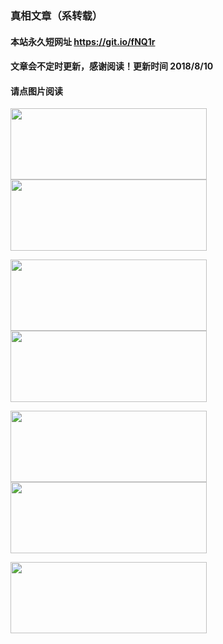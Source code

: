 ### 真相文章（系转载）

#### 本站永久短网址 https://git.io/fNQ1r 

#### 文章会不定时更新，感谢阅读！更新时间 2018/8/10

#### 请点图片阅读

<a href="https://github.com/suiy6/w3hy/blob/master/README.md"><img src="https://user-images.githubusercontent.com/41253693/43944616-1b1244be-9cb2-11e8-8b74-78dad50d3a0f.png" width="314"  height="114"></a>
<a href="https://github.com/suiy6/w1hy/blob/master/README.md"><img src="https://user-images.githubusercontent.com/41253693/43950512-0bf5497a-9cc3-11e8-9a89-d0fbd480bf1f.png" width="314"  height="114"></a>

<a href="https://github.com/suiy6/xhy4/blob/master/README.md"><img src="https://user-images.githubusercontent.com/41253693/43952356-483e37ac-9cc8-11e8-8565-ce914b30aded.png" width="314"  height="114"></a>
<a href="https://github.com/suiy6/xhy2/blob/master/README.md"><img src="https://user-images.githubusercontent.com/41253693/43952942-fb6892cc-9cc9-11e8-80a8-51a6862140e0.png" width="314"  height="114"></a>

<a href="https://github.com/suiy6/xihy/blob/master/README.md"><img src="https://user-images.githubusercontent.com/41253693/43949191-61f25088-9cbf-11e8-8fa1-78f12834a45a.png" width="314"  height="114"></a>
<a href="https://github.com/suiy6/w2hy/blob/master/README.md"><img src="https://user-images.githubusercontent.com/41253693/43950058-e636bc56-9cc1-11e8-8f0a-389f13dcb5aa.png" width="314"  height="114"></a>

<a href="https://github.com/suiy6/thy/blob/master/README.md"><img src="https://user-images.githubusercontent.com/41253693/43954941-ddf68c4c-9cd0-11e8-8c40-dec9e9be9d7a.png" width="314"  height="114"></a>
